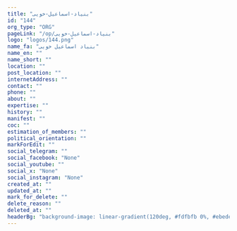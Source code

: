 ```yaml
---
title: "بنیاد-اسماعیل-خویی"
id: "144"
org_type: "ORG"
pageLink: "/op/بنیاد-اسماعیل-خویی"
logo: "logos/144.png"
name_fa: "بنیاد اسماعیل خویی"
name_en: ""
name_short: ""
location: ""
post_location: ""
internetAddress: ""
contact: ""
phone: ""
about: ""
expertise: ""
history: ""
manifest: ""
coc: ""
estimation_of_members: ""
political_orientation: ""
markForEdit: ""
social_telegram: ""
social_facebook: "None"
social_youtube: ""
social_x: "None"
social_instagram: "None"
created_at: ""
updated_at: ""
mark_for_delete: ""
delete_reason: ""
deleted_at: ""
headerBg: "background-image: linear-gradient(120deg, #fdfbfb 0%, #ebedee 100%);"
---
```


